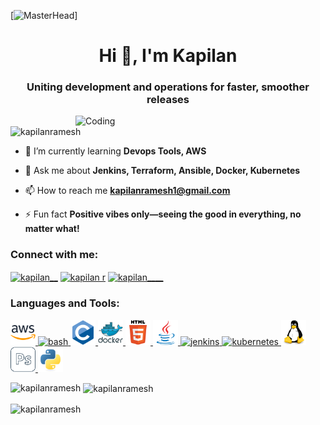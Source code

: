 [![MasterHead](https://www.aimprosoft.com/wp-content/webp-express/webp-images/doc-root/wp-content/uploads/2023/08/cover_3.jpeg.webp)]
<h1 align="center">Hi 👋, I'm Kapilan</h1>
<h3 align="center"> Uniting development and operations for faster, smoother releases </h3>
<img align="right" alt="Coding" width="400" src="https://miro.medium.com/v2/resize:fit:1400/1*reRpiezl3EnhtteqjoGSLw.gif">

<p align="left"> <img src="https://komarev.com/ghpvc/?username=kapilanramesh&label=Profile%20views&color=0e75b6&style=flat" alt="kapilanramesh" /> </p>

- 🌱 I’m currently learning **Devops Tools, AWS**

- 💬 Ask me about **Jenkins, Terraform, Ansible, Docker, Kubernetes**

- 📫 How to reach me **kapilanramesh1@gmail.com**

- ⚡ Fun fact **Positive vibes only—seeing the good in everything, no matter what!**

<h3 align="left">Connect with me:</h3>
<p align="left">
<a href="https://twitter.com/kapilan__" target="blank"><img align="center" src="https://raw.githubusercontent.com/rahuldkjain/github-profile-readme-generator/master/src/images/icons/Social/twitter.svg" alt="kapilan__" height="30" width="40" /></a>
<a href="https://linkedin.com/in/kapilan r" target="blank"><img align="center" src="https://raw.githubusercontent.com/rahuldkjain/github-profile-readme-generator/master/src/images/icons/Social/linked-in-alt.svg" alt="kapilan r" height="30" width="40" /></a>
<a href="https://instagram.com/kapilan____" target="blank"><img align="center" src="https://raw.githubusercontent.com/rahuldkjain/github-profile-readme-generator/master/src/images/icons/Social/instagram.svg" alt="kapilan____" height="30" width="40" /></a>
</p>

<h3 align="left">Languages and Tools:</h3>
<p align="left"> <a href="https://aws.amazon.com" target="_blank" rel="noreferrer"> <img src="https://raw.githubusercontent.com/devicons/devicon/master/icons/amazonwebservices/amazonwebservices-original-wordmark.svg" alt="aws" width="40" height="40"/> </a> <a href="https://www.gnu.org/software/bash/" target="_blank" rel="noreferrer"> <img src="https://www.vectorlogo.zone/logos/gnu_bash/gnu_bash-icon.svg" alt="bash" width="40" height="40"/> </a> <a href="https://www.cprogramming.com/" target="_blank" rel="noreferrer"> <img src="https://raw.githubusercontent.com/devicons/devicon/master/icons/c/c-original.svg" alt="c" width="40" height="40"/> </a> <a href="https://www.docker.com/" target="_blank" rel="noreferrer"> <img src="https://raw.githubusercontent.com/devicons/devicon/master/icons/docker/docker-original-wordmark.svg" alt="docker" width="40" height="40"/> </a> <a href="https://www.w3.org/html/" target="_blank" rel="noreferrer"> <img src="https://raw.githubusercontent.com/devicons/devicon/master/icons/html5/html5-original-wordmark.svg" alt="html5" width="40" height="40"/> </a> <a href="https://www.java.com" target="_blank" rel="noreferrer"> <img src="https://raw.githubusercontent.com/devicons/devicon/master/icons/java/java-original.svg" alt="java" width="40" height="40"/> </a> <a href="https://www.jenkins.io" target="_blank" rel="noreferrer"> <img src="https://www.vectorlogo.zone/logos/jenkins/jenkins-icon.svg" alt="jenkins" width="40" height="40"/> </a> <a href="https://kubernetes.io" target="_blank" rel="noreferrer"> <img src="https://www.vectorlogo.zone/logos/kubernetes/kubernetes-icon.svg" alt="kubernetes" width="40" height="40"/> </a> <a href="https://www.linux.org/" target="_blank" rel="noreferrer"> <img src="https://raw.githubusercontent.com/devicons/devicon/master/icons/linux/linux-original.svg" alt="linux" width="40" height="40"/> </a> <a href="https://www.photoshop.com/en" target="_blank" rel="noreferrer"> <img src="https://raw.githubusercontent.com/devicons/devicon/master/icons/photoshop/photoshop-line.svg" alt="photoshop" width="40" height="40"/> </a> <a href="https://www.python.org" target="_blank" rel="noreferrer"> <img src="https://raw.githubusercontent.com/devicons/devicon/master/icons/python/python-original.svg" alt="python" width="40" height="40"/> </a> </p>

<p><img align="left" src="https://github-readme-stats.vercel.app/api/top-langs?username=kapilanramesh&show_icons=true&locale=en&layout=compact" alt="kapilanramesh" /></p>

<p>&nbsp;<img align="center" src="https://github-readme-stats.vercel.app/api?username=kapilanramesh&show_icons=true&locale=en" alt="kapilanramesh" /></p>

<p><img align="center" src="https://github-readme-streak-stats.herokuapp.com/?user=kapilanramesh&" alt="kapilanramesh" /></p>

